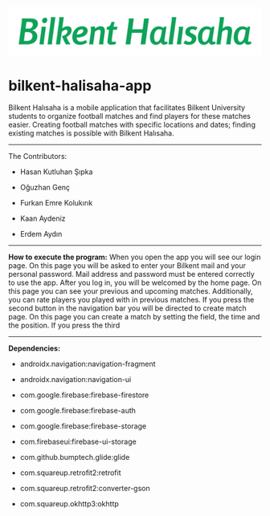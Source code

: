 ![image](app/src/main/res/drawable/logo.png)
# bilkent-halisaha-app
Bilkent Halısaha is a mobile application that facilitates Bilkent University students to organize football matches and find players for these matches easier. Creating football matches with specific locations and dates; finding existing matches is possible with Bilkent Halısaha.

-------
The Contributors:
- Hasan Kutluhan Şıpka

- Oğuzhan Genç

- Furkan Emre Kolukırık

- Kaan Aydeniz

- Erdem Aydın
-------

**How to execute the program:**
When you open the app you will see our login page. On this page you will be asked to enter your Bilkent mail and your personal password. Mail address and password must be entered correctly to use the app.
After you log in, you will be welcomed by the home page. On this page you can see your previous and upcoming matches. Additionally, you can rate players you played with in previous matches.
If you press the second button in the navigation bar you will be directed to create match page. On this page you can create a match by setting the field, the time and the position.
If you press the third

-------
**Dependencies:**

- androidx.navigation:navigation-fragment

- androidx.navigation:navigation-ui

- com.google.firebase:firebase-firestore

- com.google.firebase:firebase-auth

- com.google.firebase:firebase-storage

- com.firebaseui:firebase-ui-storage

- com.github.bumptech.glide:glide

- com.squareup.retrofit2:retrofit

- com.squareup.retrofit2:converter-gson

- com.squareup.okhttp3:okhttp